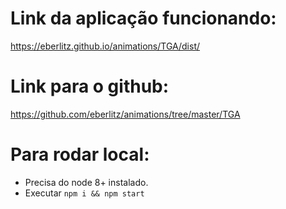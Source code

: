 

# Link da aplicação funcionando:

https://eberlitz.github.io/animations/TGA/dist/

# Link para o github:

https://github.com/eberlitz/animations/tree/master/TGA

# Para rodar local:

- Precisa do node 8+ instalado.
- Executar `npm i && npm start`
